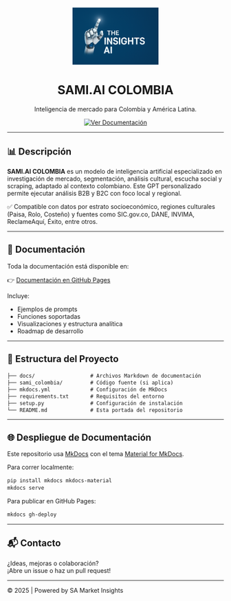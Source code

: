 <p align="center">
  <img src="docs/LOGO.png" width="200" alt="SAMI.AI COLOMBIA Logo">
</p>

<h1 align="center">SAMI.AI COLOMBIA</h1>

<p align="center">
  Inteligencia de mercado para Colombia y América Latina.
</p>

<p align="center">
  <a href="https://carlosmsal22.github.io/SAMI.AI-COLOMBIA/">
    <img src="https://img.shields.io/badge/📘%20Ver-Documentación-blue" alt="Ver Documentación">
  </a>
</p>

---

## 📊 Descripción

**SAMI.AI COLOMBIA** es un modelo de inteligencia artificial especializado en investigación de mercado, segmentación, análisis cultural, escucha social y scraping, adaptado al contexto colombiano. Este GPT personalizado permite ejecutar análisis B2B y B2C con foco local y regional.

✅ Compatible con datos por estrato socioeconómico, regiones culturales (Paisa, Rolo, Costeño) y fuentes como SIC.gov.co, DANE, INVIMA, ReclameAquí, Éxito, entre otros.

---

## 🚀 Documentación

Toda la documentación está disponible en:

👉 [Documentación en GitHub Pages](https://carlosmsal22.github.io/SAMI.AI-COLOMBIA/)

Incluye:
- Ejemplos de prompts
- Funciones soportadas
- Visualizaciones y estructura analítica
- Roadmap de desarrollo

---

## 📁 Estructura del Proyecto

```
├── docs/                  # Archivos Markdown de documentación
├── sami_colombia/         # Código fuente (si aplica)
├── mkdocs.yml             # Configuración de MkDocs
├── requirements.txt       # Requisitos del entorno
├── setup.py               # Configuración de instalación
└── README.md              # Esta portada del repositorio
```

---

## 🌐 Despliegue de Documentación

Este repositorio usa [MkDocs](https://www.mkdocs.org/) con el tema [Material for MkDocs](https://squidfunk.github.io/mkdocs-material/).

Para correr localmente:

```bash
pip install mkdocs mkdocs-material
mkdocs serve
```

Para publicar en GitHub Pages:

```bash
mkdocs gh-deploy
```

---

## 📬 Contacto

¿Ideas, mejoras o colaboración?  
¡Abre un issue o haz un pull request!

---

© 2025 | Powered by SA Market Insights
